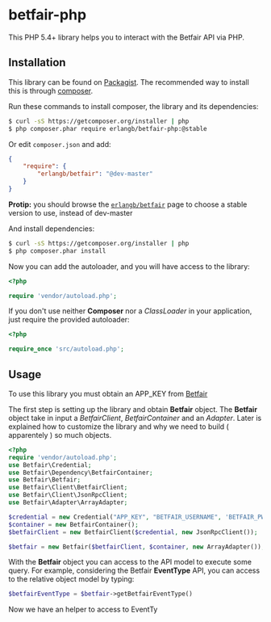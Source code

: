 betfair-php
===========

This PHP 5.4+ library helps you to interact with the Betfair API via PHP.

Installation
------------

This library can be found on [Packagist](https://packagist.org/packages).
The recommended way to install this is through [composer](http://getcomposer.org).

Run these commands to install composer, the library and its dependencies:

```bash
$ curl -sS https://getcomposer.org/installer | php
$ php composer.phar require erlangb/betfair-php:@stable
```

Or edit `composer.json` and add:

```json
{
    "require": {
        "erlangb/betfair": "@dev-master"
    }
}
```

**Protip:** you should browse the
[`erlangb/betfair`](https://packagist.org/packages/erlangb/betfair)
page to choose a stable version to use, instead of dev-master

And install dependencies:

```bash
$ curl -sS https://getcomposer.org/installer | php
$ php composer.phar install
```

Now you can add the autoloader, and you will have access to the library:

```php
<?php

require 'vendor/autoload.php';
```

If you don't use neither **Composer** nor a _ClassLoader_ in your application, just require the provided autoloader:

```php
<?php

require_once 'src/autoload.php';
```

Usage
------------
To use this library you must obtain an APP_KEY from [Betfair](https://developer.betfair.com/)

The first step is setting up the library and obtain **Betfair** object.
The **Betfair** object take in input a *BetfairClient*, *BetfairContainer* and an *Adapter*. 
Later is explained how to customize the library and why we need to build ( apparentely ) so much objects.

```php
<?php
require 'vendor/autoload.php';
use Betfair\Credential;
use Betfair\Dependency\BetfairContainer;
use Betfair\Betfair;
use Betfair\Client\BetfairClient;
use Betfair\Client\JsonRpcClient;
use Betfair\Adapter\ArrayAdapter;

$credential = new Credential("APP_KEY", "BETFAIR_USERNAME", 'BETFAIR_PWD');
$container = new BetfairContainer();
$betfairClient = new BetfairClient($credential, new JsonRpcClient());

$betfair = new Betfair($betfairClient, $container, new ArrayAdapter());
```
With the **Betfair** object you can access to the API model to execute some query.
For example, considering the Betfair __EventType__ API, you can access to the relative object model by typing:
```php
$betfairEventType = $betfair->getBetfairEventType()
```
Now we have an helper to access to EventTy
